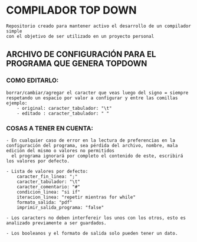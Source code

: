 # COMPILADOR TOP DOWN
    Repositorio creado para mantener activo el desarrollo de un compilador simple
    con el objetivo de ser utilizado en un proyecto personal
## ARCHIVO DE CONFIGURACIÓN PARA EL PROGRAMA QUE GENERA TOPDOWN

### COMO EDITARLO:
 	borrar/cambiar/agregar el caracter que veas luego del signo = siempre respetando un espacio por valor a configurar y entre las comillas
 	ejemplo:
 		- original: caracter_tabulador: "\t"
 		- editado : caracter_tabulador: " "

### COSAS A TENER EN CUENTA:

 	- En cualquier caso de error en la lectura de preferencias en la configuración del programa, sea pérdida del archivo, nombre, mala edición del mismo o valores no permitidos
 	  el programa ignorará por completo el contenido de este, escribirá los valores por defecto.

 	- Lista de valores por defecto:
 	  	caracter_fin_linea: ";"
		caracter_tabulador: "\t"		
		caracter_comentario: "#"
		condicion_linea: "si if"
		iteracion_linea: "repetir mientras for while"
		formato_salida: "pdf"
		imprimir_salida_programa: "false"

	- Los caracters no deben interfereir los unos con los otros, esto es analizado previamente a ser guardados.

	- Los booleanos y el formato de salida solo pueden tener un dato.

